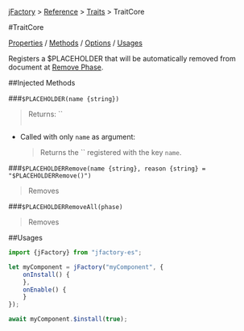 [jFactory](../README.md) > [Reference](ref-index.md) > [Traits](ref-index.md#traits-component-features) > TraitCore

#TraitCore

[Properties](#properties) / [Methods](#injected-methods) / [Options]() / [Usages]()

Registers a $PLACEHOLDER that will be automatically removed from document at [Remove Phase](TraitService-Phases.md#remove-phase).   

##Injected Methods

###`$PLACEHOLDER(name {string})`
>Returns: ``  
>
>```javascript
>```

* Called with only `name` as argument:

    >Returns the `` registered with the key `name`.

###`$PLACEHOLDERRemove(name {string}, reason {string} = "$PLACEHOLDERRemove()")`
>
>Removes 

###`$PLACEHOLDERRemoveAll(phase)`
>
>Removes 

##Usages

```javascript
import {jFactory} from "jfactory-es";

let myComponent = jFactory("myComponent", {
    onInstall() {
    },
    onEnable() {
    }
});

await myComponent.$install(true);
```
